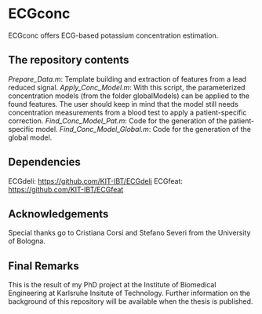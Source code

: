 # ECGconc
ECGconc offers ECG-based potassium concentration estimation. 

## The repository contents
*Prepare_Data.m*: Template building and extraction of features from a lead reduced signal.
*Apply_Conc_Model.m*: With this script, the parameterized concentration models (from the folder globalModels) can be applied to the found features. The user should keep in mind that the model still needs concentration measurements from a blood test to apply a patient-specific correction.
*Find_Conc_Model_Pat.m*: Code for the generation of the patient-specific model.
*Find_Conc_Model_Global.m*:  Code for the generation of the global model.

## Dependencies
ECGdeli: https://github.com/KIT-IBT/ECGdeli
ECGfeat: https://github.com/KIT-IBT/ECGfeat


## Acknowledgements
Special thanks go to Cristiana Corsi and Stefano Severi from the University of Bologna.

## Final Remarks
This is the result of my PhD project at the Institute of Biomedical Engineering at Karlsruhe Insitute of Technology. Further information on the background of this repository will be available when the thesis is published.
